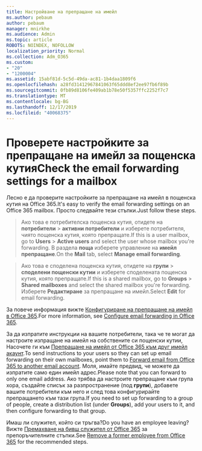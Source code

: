 ```yaml
---
title: Настройване на препращане на имейл
ms.author: pebaum
author: pebaum
manager: mnirkhe
ms.audience: Admin
ms.topic: article
ROBOTS: NOINDEX, NOFOLLOW
localization_priority: Normal
ms.collection: Adm_O365
ms.custom:
- "20"
- "1200004"
ms.assetid: 15abf81d-5c5d-49da-ac81-1b4daa1809f6
ms.openlocfilehash: a28fd31412967841063f65ddd8ef2ee97fb6f89b
ms.sourcegitcommit: 0fb89d8106fe409ab1b78e50f5357ffc2252f7c7
ms.translationtype: MT
ms.contentlocale: bg-BG
ms.lasthandoff: 12/17/2019
ms.locfileid: "40068375"
---
```

# <a name="check-the-email-forwarding-settings-for-a-mailbox"></a><span data-ttu-id="60fc2-102">Проверете настройките за препращане на имейл за пощенска кутия</span><span class="sxs-lookup"><span data-stu-id="60fc2-102">Check the email forwarding settings for a mailbox</span></span>

<span data-ttu-id="60fc2-103">Лесно е да проверите настройките за препращане на имейл в пощенска кутия на Office 365.</span><span class="sxs-lookup"><span data-stu-id="60fc2-103">It's easy to verify the email forwarding settings on an Office 365 mailbox.</span></span> <span data-ttu-id="60fc2-104">Просто следвайте тези стъпки.</span><span class="sxs-lookup"><span data-stu-id="60fc2-104">Just follow these steps.</span></span>
  
> <span data-ttu-id="60fc2-105">Ако това е потребителска пощенска кутия, отидете на **потребители** \> **активни потребители** и изберете потребителя, чиято пощенска кутия, която препращате.</span><span class="sxs-lookup"><span data-stu-id="60fc2-105">If this is a user mailbox, go to **Users** \> **Active users** and select the user whose mailbox you're forwarding.</span></span> <span data-ttu-id="60fc2-106">В раздела **поща** изберете управление на **имейл препращане**.</span><span class="sxs-lookup"><span data-stu-id="60fc2-106">On the **Mail** tab, select **Manage email forwarding**.</span></span>

> <span data-ttu-id="60fc2-107">Ако това е споделена пощенска кутия, отидете на **групи** \> **споделени пощенски кутии** и изберете споделената пощенска кутия, която препращате.</span><span class="sxs-lookup"><span data-stu-id="60fc2-107">If this is a shared mailbox, go to **Groups** \> **Shared mailboxes** and select the shared mailbox you're forwarding.</span></span> <span data-ttu-id="60fc2-108">Изберете **Редактиране** за препращане на имейл.</span><span class="sxs-lookup"><span data-stu-id="60fc2-108">Select **Edit** for email forwarding.</span></span>

<span data-ttu-id="60fc2-109">За повече информация вижте [Конфигуриране на препращане на имейл в Office 365](https://docs.microsoft.com/office365/admin/email/configure-email-forwarding).</span><span class="sxs-lookup"><span data-stu-id="60fc2-109">For more information, see [Configure email forwarding in Office 365](https://docs.microsoft.com/office365/admin/email/configure-email-forwarding).</span></span>
  
<span data-ttu-id="60fc2-110">За да изпратите инструкции на вашите потребители, така че те могат да настроите изпращане на имейл на собствените си пощенски кутии, Насочете ги към [Препращане на имейл от Office 365 към друг имейл акаунт](https://support.office.com/article/Forward-email-from-Office-365-to-another-email-account-1ed4ee1e-74f8-4f53-a174-86b748ff6a0e).</span><span class="sxs-lookup"><span data-stu-id="60fc2-110">To send instructions to your users so they can set up email forwarding on their own mailboxes, point them to [Forward email from Office 365 to another email account](https://support.office.com/article/Forward-email-from-Office-365-to-another-email-account-1ed4ee1e-74f8-4f53-a174-86b748ff6a0e).</span></span> <span data-ttu-id="60fc2-111">Моля, имайте предвид, че можете да изпратите само един имейл адрес.</span><span class="sxs-lookup"><span data-stu-id="60fc2-111">Please note that you can forward to only one email address.</span></span> <span data-ttu-id="60fc2-112">Ако трябва да настроите препращане към група хора, създайте списък за разпространение (под **групи**), добавете вашите потребители към него и след това конфигурирайте препращането към тази група.</span><span class="sxs-lookup"><span data-stu-id="60fc2-112">If you need to set up forwarding to a group of people, create a distribution list (under **Groups**), add your users to it, and then configure forwarding to that group.</span></span>
  
<span data-ttu-id="60fc2-113">Имаш ли служител, който си тръгва?</span><span class="sxs-lookup"><span data-stu-id="60fc2-113">Do you have an employee leaving?</span></span> <span data-ttu-id="60fc2-114">Вижте [Премахване на бивш служител от Office 365](https://docs.microsoft.com/office365/admin/add-users/remove-former-employee) за препоръчителните стъпки.</span><span class="sxs-lookup"><span data-stu-id="60fc2-114">See [Remove a former employee from Office 365](https://docs.microsoft.com/office365/admin/add-users/remove-former-employee) for the recommended steps.</span></span>